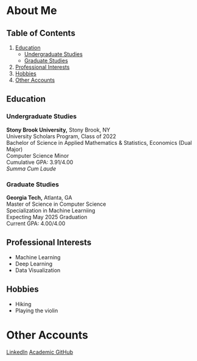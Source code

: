# About Me

## Table of Contents

1. [Education](#education)
    - [Undergraduate Studies](#undergraduate-studies)
    - [Graduate Studies](#graduate-studies)
2. [Professional Interests](#professional-interests)
3. [Hobbies](#hobbies)
4. [Other Accounts](#other-accounts)

## Education

### Undergraduate Studies

**Stony Brook University,** Stony Brook, NY\
University Scholars Program, Class of 2022\
Bachelor of Science in Applied Mathematics & Statistics, Economics (Dual Major)\
Computer Science Minor\
Cumulative GPA: 3.91/4.00\
*Summa Cum Laude*

### Graduate Studies

**Georgia Tech,** Atlanta, GA\
Master of Science in Computer Science\
Specialization in Machine Learniing\
Expecting May 2025 Graduation\
Current GPA: 4.00/4.00

## Professional Interests
 - Machine Learning
 - Deep Learning
 - Data Visualization

## Hobbies
 - Hiking
 - Playing the violin

# Other Accounts
[LinkedIn](https://www.linkedin.com/in/charlesr-clark/)
[Academic GitHub](https://github.gatech.edu/cclark339)
